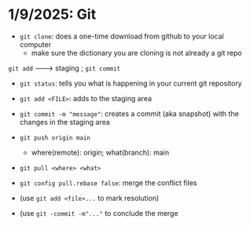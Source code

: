 # 1/9/2025: Git

- `git clone`: does a one-time download from github to your local computer
    - make sure the dictionary you are cloning is not already a git repo

`git add` ---> staging ; `git commit`

- `git status`: tells you what is happening in your current git repository
- `git add <FILE>`: adds <FILE> to the staging area
- `git commit -m "message"`: creates a commit (aka snapshot) with the changes in the staging area

- `git push origin main`
    - where(remote): origin; what(branch): main

- `git pull <where> <what>`

- `git config pull.rebase false`: merge the conflict files
- (use `git add <file>...` to mark resolution)
- (use `git -commit -m"..."` to conclude the merge